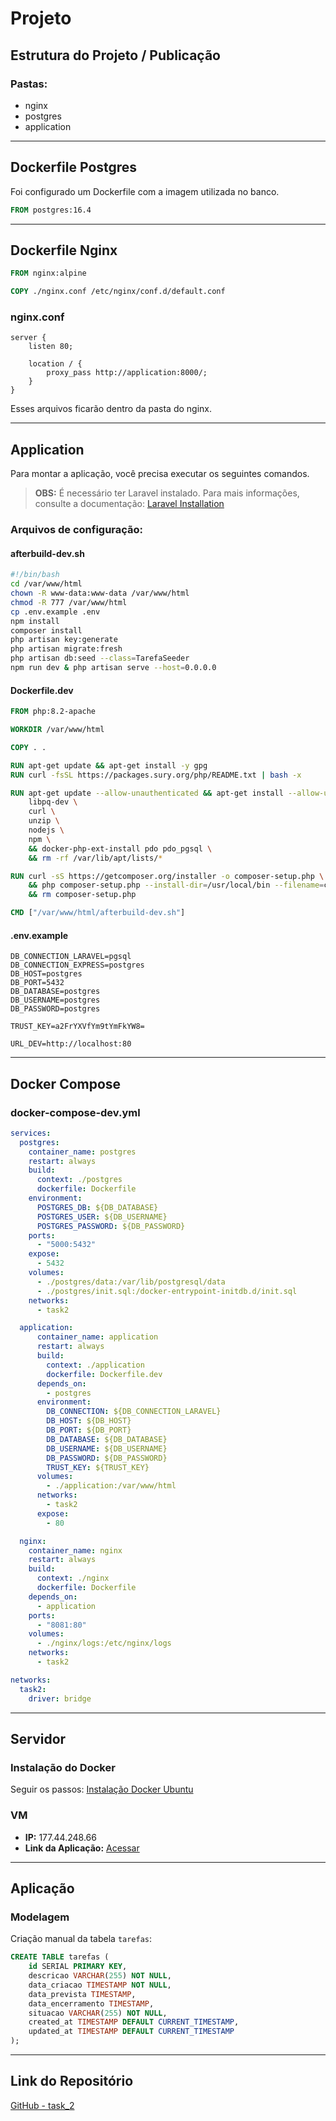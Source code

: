 # Projeto

## Estrutura do Projeto / Publicação

### Pastas:
- nginx
- postgres
- application

---

## Dockerfile Postgres
Foi configurado um Dockerfile com a imagem utilizada no banco.

```dockerfile
FROM postgres:16.4
```

---

## Dockerfile Nginx

```dockerfile
FROM nginx:alpine

COPY ./nginx.conf /etc/nginx/conf.d/default.conf
```

### nginx.conf
```nginx
server {
    listen 80;

    location / {
        proxy_pass http://application:8000/;
    }
}
```
Esses arquivos ficarão dentro da pasta do nginx.

---

## Application

Para montar a aplicação, você precisa executar os seguintes comandos.
> **OBS:** É necessário ter Laravel instalado. Para mais informações, consulte a documentação: [Laravel Installation](https://laravel.com/docs/12.x/installation)

### Arquivos de configuração:

#### afterbuild-dev.sh
```bash
#!/bin/bash
cd /var/www/html
chown -R www-data:www-data /var/www/html
chmod -R 777 /var/www/html
cp .env.example .env
npm install
composer install
php artisan key:generate
php artisan migrate:fresh
php artisan db:seed --class=TarefaSeeder
npm run dev & php artisan serve --host=0.0.0.0
```

#### Dockerfile.dev
```dockerfile
FROM php:8.2-apache

WORKDIR /var/www/html

COPY . .

RUN apt-get update && apt-get install -y gpg
RUN curl -fsSL https://packages.sury.org/php/README.txt | bash -x

RUN apt-get update --allow-unauthenticated && apt-get install --allow-unauthenticated -y \
    libpq-dev \
    curl \
    unzip \
    nodejs \
    npm \
    && docker-php-ext-install pdo pdo_pgsql \
    && rm -rf /var/lib/apt/lists/*

RUN curl -sS https://getcomposer.org/installer -o composer-setup.php \
    && php composer-setup.php --install-dir=/usr/local/bin --filename=composer \
    && rm composer-setup.php

CMD ["/var/www/html/afterbuild-dev.sh"]
```

#### .env.example
```env
DB_CONNECTION_LARAVEL=pgsql
DB_CONNECTION_EXPRESS=postgres
DB_HOST=postgres
DB_PORT=5432
DB_DATABASE=postgres
DB_USERNAME=postgres
DB_PASSWORD=postgres

TRUST_KEY=a2FrYXVfYm9tYmFkYW8=

URL_DEV=http://localhost:80
```

---

## Docker Compose

### docker-compose-dev.yml

```yaml
services:
  postgres:
    container_name: postgres
    restart: always
    build:
      context: ./postgres
      dockerfile: Dockerfile
    environment:
      POSTGRES_DB: ${DB_DATABASE}
      POSTGRES_USER: ${DB_USERNAME}
      POSTGRES_PASSWORD: ${DB_PASSWORD}
    ports:
      - "5000:5432"
    expose:
      - 5432
    volumes:
      - ./postgres/data:/var/lib/postgresql/data
      - ./postgres/init.sql:/docker-entrypoint-initdb.d/init.sql
    networks:
      - task2

  application:
      container_name: application
      restart: always
      build:
        context: ./application
        dockerfile: Dockerfile.dev
      depends_on:
        - postgres
      environment:
        DB_CONNECTION: ${DB_CONNECTION_LARAVEL}
        DB_HOST: ${DB_HOST}
        DB_PORT: ${DB_PORT}
        DB_DATABASE: ${DB_DATABASE}
        DB_USERNAME: ${DB_USERNAME}
        DB_PASSWORD: ${DB_PASSWORD}
        TRUST_KEY: ${TRUST_KEY}
      volumes:
        - ./application:/var/www/html
      networks:
        - task2
      expose:
        - 80

  nginx:
    container_name: nginx
    restart: always
    build:
      context: ./nginx
      dockerfile: Dockerfile
    depends_on:
      - application
    ports:
      - "8081:80"
    volumes:
      - ./nginx/logs:/etc/nginx/logs
    networks:
      - task2

networks:
  task2:
    driver: bridge
```

---

## Servidor

### Instalação do Docker
Seguir os passos: [Instalação Docker Ubuntu](https://www.hostinger.com.br/tutoriais/instalar-docker-ubuntu)

### VM
- **IP:** 177.44.248.66
- **Link da Aplicação:** [Acessar](http://177.44.248.66:8081/)

---

## Aplicação

### Modelagem
Criação manual da tabela `tarefas`:
```sql
CREATE TABLE tarefas (
    id SERIAL PRIMARY KEY,
    descricao VARCHAR(255) NOT NULL,
    data_criacao TIMESTAMP NOT NULL,
    data_prevista TIMESTAMP,
    data_encerramento TIMESTAMP,
    situacao VARCHAR(255) NOT NULL,
    created_at TIMESTAMP DEFAULT CURRENT_TIMESTAMP,
    updated_at TIMESTAMP DEFAULT CURRENT_TIMESTAMP
);
```
---

## Link do Repositório
[GitHub - task_2](https://github.com/joao-vieceli/task_2)
